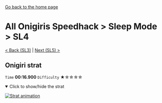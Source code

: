 [Go back to the home page](https://github.com/Doublevil/scbspeedrun)

# All Onigiris Speedhack > Sleep Mode > SL4

[< Back (SL3)](https://github.com/Doublevil/scbspeedrun/blob/main/levels/arb_sh/sl/SL3.md) | [Next (SL5) >](https://github.com/Doublevil/scbspeedrun/blob/main/levels/arb_sh/sl/SL5.md)

## Onigiri strat

`Time` **00:16.900** `Difficulty` ★☆☆☆☆
<details open>
  <summary>Click to show/hide the strat</summary>

  [![Strat animation](https://github.com/Doublevil/scbspeedrun/blob/main/media/levels/sl/SL4_Onigiri.webp)](https://github.com/Doublevil/scbspeedrun/blob/main/media/levels/sl/SL4_Onigiri.mp4?raw=true)
</details>
